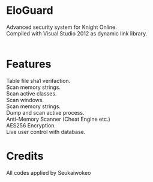 # EloGuard
Advanced security system for Knight Online.<br>
Compiled with Visual Studio 2012 as dynamic link library.<br><br>

# Features
Table file sha1 verifaction.<br>
Scan memory strings.<br>
Scan active classes.<br>
Scan windows.<br>
Scan memory strings.<br>
Dump and scan active process.<br>
Anti-Memory Scanner (Cheat Engine etc.)<br>
AES256 Encryption.<br>
Live user control with database.

# Credits
All codes applied by Seukaiwokeo
